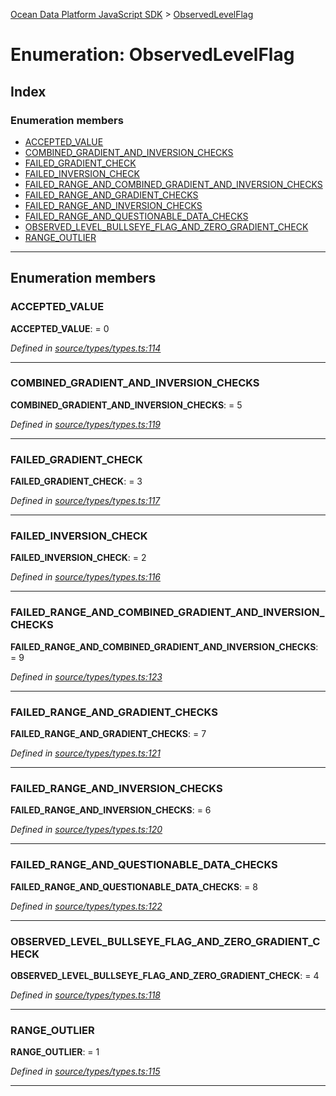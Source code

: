 [Ocean Data Platform JavaScript SDK](../README.md) > [ObservedLevelFlag](../enums/observedlevelflag.md)

# Enumeration: ObservedLevelFlag

## Index

### Enumeration members

* [ACCEPTED_VALUE](observedlevelflag.md#accepted_value)
* [COMBINED_GRADIENT_AND_INVERSION_CHECKS](observedlevelflag.md#combined_gradient_and_inversion_checks)
* [FAILED_GRADIENT_CHECK](observedlevelflag.md#failed_gradient_check)
* [FAILED_INVERSION_CHECK](observedlevelflag.md#failed_inversion_check)
* [FAILED_RANGE_AND_COMBINED_GRADIENT_AND_INVERSION_CHECKS](observedlevelflag.md#failed_range_and_combined_gradient_and_inversion_checks)
* [FAILED_RANGE_AND_GRADIENT_CHECKS](observedlevelflag.md#failed_range_and_gradient_checks)
* [FAILED_RANGE_AND_INVERSION_CHECKS](observedlevelflag.md#failed_range_and_inversion_checks)
* [FAILED_RANGE_AND_QUESTIONABLE_DATA_CHECKS](observedlevelflag.md#failed_range_and_questionable_data_checks)
* [OBSERVED_LEVEL_BULLSEYE_FLAG_AND_ZERO_GRADIENT_CHECK](observedlevelflag.md#observed_level_bullseye_flag_and_zero_gradient_check)
* [RANGE_OUTLIER](observedlevelflag.md#range_outlier)

---

## Enumeration members

<a id="accepted_value"></a>

###  ACCEPTED_VALUE

**ACCEPTED_VALUE**:  = 0

*Defined in [source/types/types.ts:114](https://github.com/C4IROcean/ODP-sdk-js/blob/d16dc4d/source/types/types.ts#L114)*

___
<a id="combined_gradient_and_inversion_checks"></a>

###  COMBINED_GRADIENT_AND_INVERSION_CHECKS

**COMBINED_GRADIENT_AND_INVERSION_CHECKS**:  = 5

*Defined in [source/types/types.ts:119](https://github.com/C4IROcean/ODP-sdk-js/blob/d16dc4d/source/types/types.ts#L119)*

___
<a id="failed_gradient_check"></a>

###  FAILED_GRADIENT_CHECK

**FAILED_GRADIENT_CHECK**:  = 3

*Defined in [source/types/types.ts:117](https://github.com/C4IROcean/ODP-sdk-js/blob/d16dc4d/source/types/types.ts#L117)*

___
<a id="failed_inversion_check"></a>

###  FAILED_INVERSION_CHECK

**FAILED_INVERSION_CHECK**:  = 2

*Defined in [source/types/types.ts:116](https://github.com/C4IROcean/ODP-sdk-js/blob/d16dc4d/source/types/types.ts#L116)*

___
<a id="failed_range_and_combined_gradient_and_inversion_checks"></a>

###  FAILED_RANGE_AND_COMBINED_GRADIENT_AND_INVERSION_CHECKS

**FAILED_RANGE_AND_COMBINED_GRADIENT_AND_INVERSION_CHECKS**:  = 9

*Defined in [source/types/types.ts:123](https://github.com/C4IROcean/ODP-sdk-js/blob/d16dc4d/source/types/types.ts#L123)*

___
<a id="failed_range_and_gradient_checks"></a>

###  FAILED_RANGE_AND_GRADIENT_CHECKS

**FAILED_RANGE_AND_GRADIENT_CHECKS**:  = 7

*Defined in [source/types/types.ts:121](https://github.com/C4IROcean/ODP-sdk-js/blob/d16dc4d/source/types/types.ts#L121)*

___
<a id="failed_range_and_inversion_checks"></a>

###  FAILED_RANGE_AND_INVERSION_CHECKS

**FAILED_RANGE_AND_INVERSION_CHECKS**:  = 6

*Defined in [source/types/types.ts:120](https://github.com/C4IROcean/ODP-sdk-js/blob/d16dc4d/source/types/types.ts#L120)*

___
<a id="failed_range_and_questionable_data_checks"></a>

###  FAILED_RANGE_AND_QUESTIONABLE_DATA_CHECKS

**FAILED_RANGE_AND_QUESTIONABLE_DATA_CHECKS**:  = 8

*Defined in [source/types/types.ts:122](https://github.com/C4IROcean/ODP-sdk-js/blob/d16dc4d/source/types/types.ts#L122)*

___
<a id="observed_level_bullseye_flag_and_zero_gradient_check"></a>

###  OBSERVED_LEVEL_BULLSEYE_FLAG_AND_ZERO_GRADIENT_CHECK

**OBSERVED_LEVEL_BULLSEYE_FLAG_AND_ZERO_GRADIENT_CHECK**:  = 4

*Defined in [source/types/types.ts:118](https://github.com/C4IROcean/ODP-sdk-js/blob/d16dc4d/source/types/types.ts#L118)*

___
<a id="range_outlier"></a>

###  RANGE_OUTLIER

**RANGE_OUTLIER**:  = 1

*Defined in [source/types/types.ts:115](https://github.com/C4IROcean/ODP-sdk-js/blob/d16dc4d/source/types/types.ts#L115)*

___

